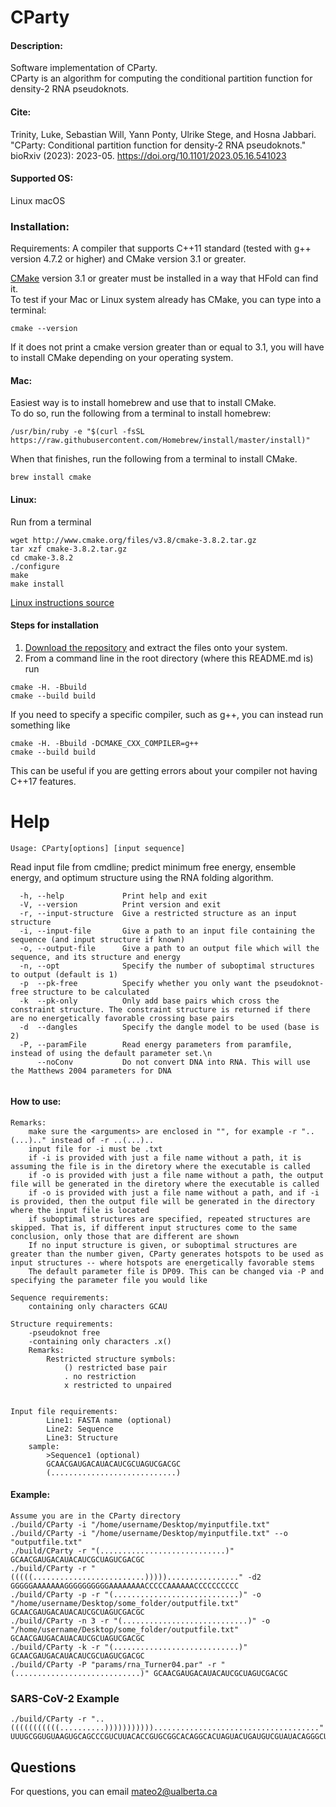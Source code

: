 # CParty

#### Description:
Software implementation of CParty.     
CParty is an algorithm for computing the conditional partition function for density-2 RNA pseudoknots.

#### Cite: 
Trinity, Luke, Sebastian Will, Yann Ponty, Ulrike Stege, and Hosna Jabbari. "CParty: Conditional partition function for density-2 RNA pseudoknots." bioRxiv (2023): 2023-05.
https://doi.org/10.1101/2023.05.16.541023 

#### Supported OS: 
Linux 
macOS 

### Installation:  
Requirements: A compiler that supports C++11 standard (tested with g++ version 4.7.2 or higher)  and CMake version 3.1 or greater.    

[CMake](https://cmake.org/install/) version 3.1 or greater must be installed in a way that HFold can find it.    
To test if your Mac or Linux system already has CMake, you can type into a terminal:      
```
cmake --version
```
If it does not print a cmake version greater than or equal to 3.1, you will have to install CMake depending on your operating system.

#### Mac:    
Easiest way is to install homebrew and use that to install CMake.    
To do so, run the following from a terminal to install homebrew:      
```  
/usr/bin/ruby -e "$(curl -fsSL https://raw.githubusercontent.com/Homebrew/install/master/install)"   
```    
When that finishes, run the following from a terminal to install CMake.     
```   
brew install cmake   
``` 
#### Linux:    
Run from a terminal     
```
wget http://www.cmake.org/files/v3.8/cmake-3.8.2.tar.gz
tar xzf cmake-3.8.2.tar.gz
cd cmake-3.8.2
./configure
make
make install
```
[Linux instructions source](https://geeksww.com/tutorials/operating_systems/linux/installation/downloading_compiling_and_installing_cmake_on_linux.php)

#### Steps for installation   
1. [Download the repository](https://github.com/HosnaJabbari/HFold.git) and extract the files onto your system.
2. From a command line in the root directory (where this README.md is) run
```
cmake -H. -Bbuild
cmake --build build
```   
If you need to specify a specific compiler, such as g++, you can instead run something like   
```
cmake -H. -Bbuild -DCMAKE_CXX_COMPILER=g++
cmake --build build
```   
This can be useful if you are getting errors about your compiler not having C++17 features.

Help
========================================

```
Usage: CParty[options] [input sequence]
```

Read input file from cmdline; predict minimum free energy, ensemble energy, and optimum structure using the RNA folding algorithm.


```
  -h, --help             Print help and exit
  -V, --version          Print version and exit
  -r, --input-structure  Give a restricted structure as an input structure
  -i, --input-file       Give a path to an input file containing the sequence (and input structure if known)
  -o, --output-file      Give a path to an output file which will the sequence, and its structure and energy
  -n, --opt              Specify the number of suboptimal structures to output (default is 1)
  -p  --pk-free          Specify whether you only want the pseudoknot-free structure to be calculated
  -k  --pk-only          Only add base pairs which cross the constraint structure. The constraint structure is returned if there are no energetically favorable crossing base pairs
  -d  --dangles          Specify the dangle model to be used (base is 2)
  -P, --paramFile        Read energy parameters from paramfile, instead of using the default parameter set.\n
      --noConv           Do not convert DNA into RNA. This will use the Matthews 2004 parameters for DNA
  
```


#### How to use:

    Remarks:
        make sure the <arguments> are enclosed in "", for example -r "..(...).." instead of -r ..(...)..
        input file for -i must be .txt
        if -i is provided with just a file name without a path, it is assuming the file is in the diretory where the executable is called
        if -o is provided with just a file name without a path, the output file will be generated in the diretory where the executable is called
        if -o is provided with just a file name without a path, and if -i is provided, then the output file will be generated in the directory where the input file is located
        if suboptimal structures are specified, repeated structures are skipped. That is, if different input structures come to the same conclusion, only those that are different are shown
        If no input structure is given, or suboptimal structures are greater than the number given, CParty generates hotspots to be used as input structures -- where hotspots are energetically favorable stems
        The default parameter file is DP09. This can be changed via -P and specifying the parameter file you would like
    
    Sequence requirements:
        containing only characters GCAU

    Structure requirements:
        -pseudoknot free
        -containing only characters .x()
        Remarks:
            Restricted structure symbols:
                () restricted base pair
                . no restriction
                x restricted to unpaired


    Input file requirements:
            Line1: FASTA name (optional)
            Line2: Sequence
            Line3: Structure
        sample:
            >Sequence1 (optional)
            GCAACGAUGACAUACAUCGCUAGUCGACGC
            (............................)

#### Example:
    Assume you are in the CParty directory
    ./build/CParty -i "/home/username/Desktop/myinputfile.txt"
    ./build/CParty -i "/home/username/Desktop/myinputfile.txt" --o "outputfile.txt"
    ./build/CParty -r "(............................)" GCAACGAUGACAUACAUCGCUAGUCGACGC
    ./build/CParty -r "(((((.........................)))))................" -d2 GGGGGAAAAAAAGGGGGGGGGGAAAAAAAACCCCCAAAAAACCCCCCCCCC
    ./build/CParty -p -r "(............................)" -o "/home/username/Desktop/some_folder/outputfile.txt" GCAACGAUGACAUACAUCGCUAGUCGACGC
    ./build/CParty -n 3 -r "(............................)" -o "/home/username/Desktop/some_folder/outputfile.txt" GCAACGAUGACAUACAUCGCUAGUCGACGC
    ./build/CParty -k -r "(............................)" GCAACGAUGACAUACAUCGCUAGUCGACGC
    ./build/CParty -P "params/rna_Turner04.par" -r "(............................)" GCAACGAUGACAUACAUCGCUAGUCGACGC



### SARS-CoV-2 Example
    ./build/CParty -r "..(((((((((((..........)))))))))))....................................." UUUGCGGUGUAAGUGCAGCCCGUCUUACACCGUGCGGCACAGGCACUAGUACUGAUGUCGUAUACAGGGCU

    
## Questions
For questions, you can email mateo2@ualberta.ca